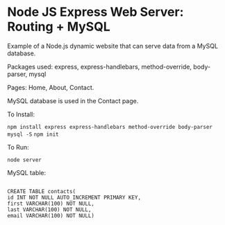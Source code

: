 # Node JS Express Web Server: Routing + MySQL
<p>Example of a Node.js dynamic website that can serve data from a MySQL database.</p>
<p>Packages used: express, express-handlebars, method-override, body-parser, mysql</p>
<p>Pages: Home, About, Contact.</p>
<p>MySQL database is used in the Contact page.</p>

<p>To Install:</p>
<code>npm install express express-handlebars method-override body-parser mysql -S</code>
<code>npm init</code>

<p>To Run:</p>
<code>node server</code>

<p>MySQL table:</p>
<code>
CREATE TABLE contacts(
id INT NOT NULL AUTO_INCREMENT PRIMARY KEY,
first VARCHAR(100) NOT NULL,
last VARCHAR(100) NOT NULL,
email VARCHAR(100) NOT NULL)
</code>
